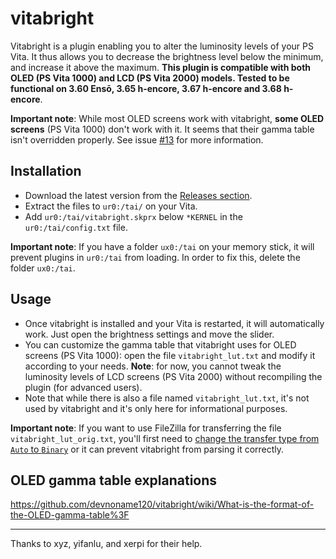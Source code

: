 # vitabright

Vitabright is a plugin enabling you to alter the luminosity levels of your PS Vita. It thus allows you to decrease the brightness level below the minimum, and increase it above the maximum.
**This plugin is compatible with both OLED (PS Vita 1000) and LCD (PS Vita 2000) models. Tested to be functional on 3.60 Ensō, 3.65 h-encore, 3.67 h-encore and 3.68 h-encore**.

**Important note**: While most OLED screens work with vitabright, **some OLED screens** (PS Vita 1000) don't work with it. It seems that their gamma table isn't overridden properly. See issue [#13](https://github.com/devnoname120/vitabright/issues/13) for more information. 

## Installation

- Download the latest version from the [Releases section](https://github.com/devnoname120/vitabright/releases).
- Extract the files to `ur0:/tai/` on your Vita.
- Add `ur0:/tai/vitabright.skprx` below `*KERNEL` in the `ur0:/tai/config.txt` file.

**Important note**: If you have a folder `ux0:/tai` on your memory stick, it will prevent plugins in `ur0:/tai` from loading. In order to fix this, delete the folder `ux0:/tai`.

## Usage

- Once vitabright is installed and your Vita is restarted, it will automatically work. Just open the brightness settings and move the slider.
- You can customize the gamma table that vitabright uses for OLED screens (PS Vita 1000): open the file `vitabright_lut.txt` and modify it according to your needs. **Note**: for now, you cannot tweak the luminosity levels of LCD screens (PS Vita 2000) without recompiling the plugin (for advanced users).
- Note that while there is also a file named `vitabright_lut.txt`, it's not used by vitabright and it's only here for informational purposes.

**Important note**: If you want to use FileZilla for transferring the file `vitabright_lut_orig.txt`, you'll first need to [change the transfer type from `Auto` to `Binary`](https://stackoverflow.com/a/555003) or it can prevent vitabright from parsing it correctly.

## OLED gamma table explanations

https://github.com/devnoname120/vitabright/wiki/What-is-the-format-of-the-OLED-gamma-table%3F

----------------------
Thanks to xyz, yifanlu, and xerpi for their help.
